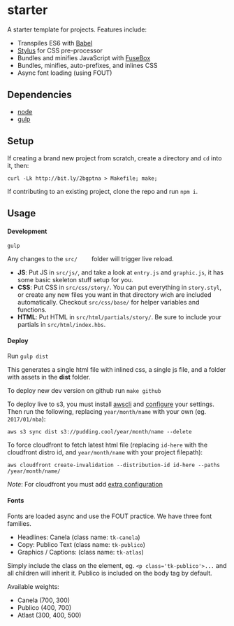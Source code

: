 # starter

A starter template for projects. Features include:

* Transpiles ES6 with [Babel](http://babeljs.io)
* [Stylus](http://stylus-lang.com/) for CSS pre-processor
* Bundles and minifies JavaScript with [FuseBox](http://fuse-box.org)
* Bundles, minifies, auto-prefixes, and inlines CSS
* Async font loading (using FOUT)

## Dependencies
* [node](http://nodejs.org)
* [gulp](http://gulpjs.com)

## Setup
If creating a brand new project from scratch, create a directory and `cd` into it, then:

```
curl -Lk http://bit.ly/2bgptna > Makefile; make;
```

If contributing to an existing project, clone the repo and run `npm i`.

## Usage

#### Development
`gulp`

Any changes to the `src/	` folder will trigger live reload.

* **JS**: Put JS in `src/js/`, and take a look at `entry.js` and `graphic.js`, it has some basic skeleton stuff setup for you.
* **CSS**: Put CSS in `src/css/story/`. You can put everything in `story.styl`, or create any new files you want in that directory wich are included automatically. Checkout `src/css/base/` for helper variables and functions.
* **HTML**: Put HTML in `src/html/partials/story/`. Be sure to include your partials in `src/html/index.hbs`.

#### Deploy
Run `gulp dist`

This generates a single html file with inlined css, a single js file, and a folder with assets in the **dist** folder.

To deploy new dev version on github run `make github`

To deploy live to s3, you must install [awscli](https://aws.amazon.com/cli/) and [configure](http://docs.aws.amazon.com/cli/latest/reference/configure/index.html) your settings. Then run the following, replacing  `year/month/name` with your own (eg. `2017/01/nba`):

`aws s3 sync dist s3://pudding.cool/year/month/name --delete`

To force cloudfront to fetch latest html file (replacing `id-here` with the cloudfront distro id, and `year/month/name` with your project filepath):

`aws cloudfront create-invalidation --distribution-id id-here --paths /year/month/name/`

*Note*: For cloudfront you must add [extra configuration](http://docs.aws.amazon.com/cli/latest/reference/cloudfront/create-invalidation.html)

#### Fonts
Fonts are loaded async and use the FOUT practice. We have three font families.

* Headlines: Canela (class name: `tk-canela`)
* Copy: Publico Text (class name: `tk-publico`)
* Graphics / Captions: (class name: `tk-atlas`)

Simply include the class on the element, eg. `<p class='tk-publico'>...` and all children will inherit it. Publico is included on the body tag by default.

Available weights:

* Canela (700, 300)
* Publico (400, 700)
* Atlast (300, 400, 500)
